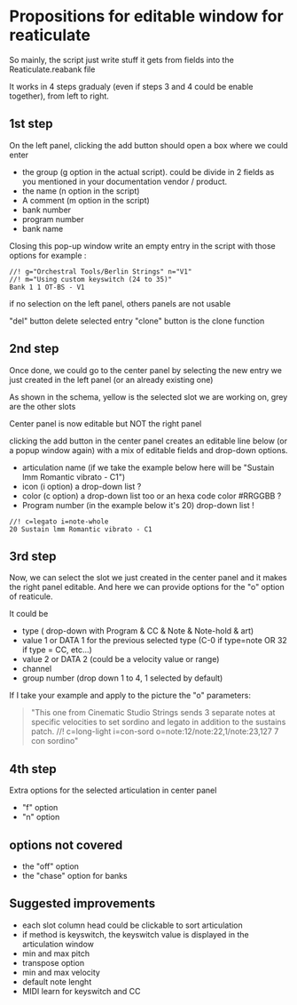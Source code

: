 # Propositions for editable window for reaticulate

So mainly, the script just write stuff it gets from fields into the
Reaticulate.reabank file

It works in 4 steps gradualy (even if steps 3 and 4 could be enable together),
from left to right.

## 1st step

On the left panel, clicking the add button should open a box where we could enter
- the group (g option in the actual script). could be divide in 2 fields as you mentioned in your documentation vendor / product.
- the name (n option in the script)
- A comment (m option in the script)
- bank number
- program number
- bank name

Closing this pop-up window write an empty entry in the script
with those options for example :

```
//! g="Orchestral Tools/Berlin Strings" n="V1"
//! m="Using custom keyswitch (24 to 35)"
Bank 1 1 OT-BS - V1
```

if no selection on the left panel, others panels are not usable

"del" button delete selected entry
"clone" button is the clone function

## 2nd step
Once done, we could go to the center panel by selecting
the new entry we just created in the left panel (or an already existing one)

As shown in the schema, yellow is the selected slot we are working on, grey are the other slots

Center panel is now editable but NOT the right panel

clicking the add button in the center panel creates an editable line below (or a popup window again)
with a mix of editable fields and drop-down options.

- articulation name (if we take the example below here will be "Sustain lmm Romantic vibrato - C1")
- icon (i option) a drop-down list ?
- color (c option) a drop-down list too or an hexa code color #RRGGBB ?
- Program number (in the example below it's 20) drop-down list !

```
//! c=legato i=note-whole 
20 Sustain lmm Romantic vibrato - C1
```

## 3rd step

Now, we can select the slot we just created in the center panel and it makes the right panel editable.
And here we can provide options for the "o" option of reaticule.

It could be
- type ( drop-down with Program & CC & Note & Note-hold & art)
- value 1 or DATA 1 for the previous selected type (C-0 if type=note OR 32 if type = CC, etc...)
- value 2 or DATA 2 (could be a velocity value or range)
- channel
- group number (drop down 1 to 4, 1 selected by default)

If I take your example and apply to the picture the "o" parameters:
> "This one from Cinematic Studio Strings sends 3 separate notes at specific velocities
> to set sordino and legato in addition to the sustains patch.
> //! c=long-light i=con-sord o=note:12/note:22,1/note:23,127
> 7 con sordino"

## 4th step
Extra options for the selected articulation in center panel
- "f" option
- "n" option 

## options not covered
- the "off" option
- the "chase" option for banks

## Suggested improvements
- each slot column head could be clickable to sort articulation
- if method is keyswitch, the keyswitch value is displayed in the articulation window
- min and max pitch
- transpose option
- min and max velocity
- default note lenght
- MIDI learn for keyswitch and CC
